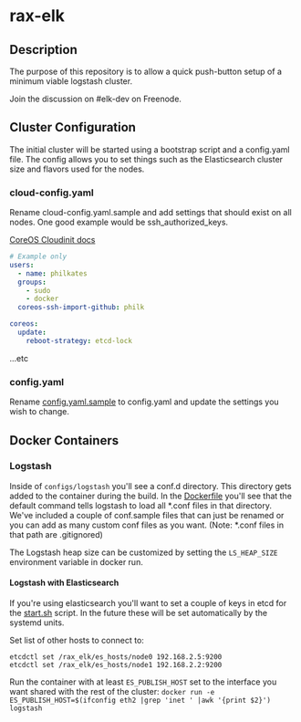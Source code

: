 rax-elk
=======

## Description

The purpose of this repository is to allow a quick push-button setup of a minimum viable logstash cluster.

Join the discussion on #elk-dev on Freenode.

## Cluster Configuration

The initial cluster will be started using a bootstrap script and a config.yaml file. The config allows you to set things such as the Elasticsearch cluster size and flavors used for the nodes.

### cloud-config.yaml

Rename cloud-config.yaml.sample and add settings that should exist on all nodes. One good example would be ssh_authorized_keys.

[CoreOS Cloudinit docs](http://coreos.com/docs/cluster-management/setup/cloudinit-cloud-config/)

```yaml
# Example only
users:
  - name: philkates
  groups:
    - sudo
    - docker
  coreos-ssh-import-github: philk

coreos:
  update:
    reboot-strategy: etcd-lock

```
...etc

### config.yaml

Rename [config.yaml.sample](config.yaml.sample) to config.yaml and update the settings you wish to change.

## Docker Containers

### Logstash

Inside of `configs/logstash` you'll see a conf.d directory. This directory gets added to the container during the build. In the [Dockerfile](configs/logstash/Dockerfile) you'll see that the default command tells logstash to load all *.conf files in that directory. We've included a couple of conf.sample files that can just be renamed or you can add as many custom conf files as you want. (Note: *.conf files in that path are .gitignored)

The Logstash heap size can be customized by setting the `LS_HEAP_SIZE` environment variable in docker run.

#### Logstash with Elasticsearch

If you're using elasticsearch you'll want to set a couple of keys in etcd for the [start.sh](configs/logstash/start.sh) script. In the future these will be set automatically by the systemd units.

Set list of other hosts to connect to:

`etcdctl set /rax_elk/es_hosts/node0 192.168.2.5:9200`  
`etcdctl set /rax_elk/es_hosts/node1 192.168.2.2:9200`

Run the container with at least `ES_PUBLISH_HOST` set to the interface you want shared with the rest of the cluster:
`docker run -e ES_PUBLISH_HOST=$(ifconfig eth2 |grep 'inet ' |awk '{print $2}') logstash`

